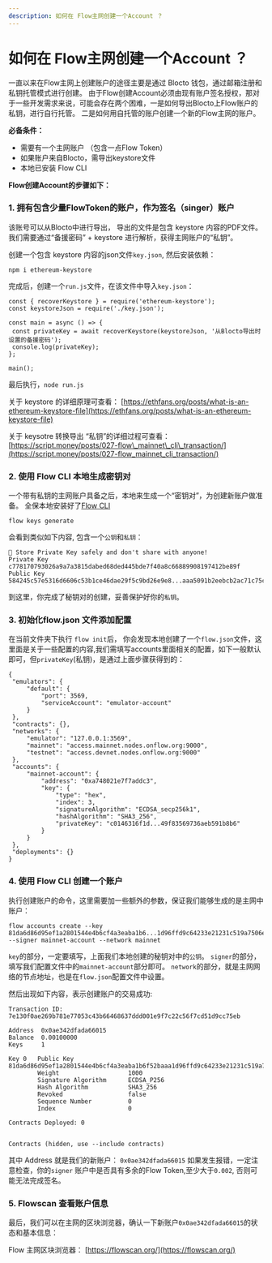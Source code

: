 ```yaml
---
description: 如何在 Flow主网创建一个Account ？
---
```


# 如何在 Flow主网创建一个Account ？

一直以来在Flow主网上创建账户的途径主要是通过 Blocto 钱包，通过邮箱注册和私钥托管模式进行创建。 由于Flow创建Account必须由现有账户签名授权，那对于一些开发需求来说，可能会存在两个困难，一是如何导出Blocto上Flow账户的私钥，进行自行托管。 二是如何用自托管的账户创建一个新的Flow主网的账户。

**必备条件：**

* 需要有一个主网账户 （包含一点Flow Token）
* 如果账户来自Blocto，需导出keystore文件
* 本地已安装 Flow CLI

**Flow创建Account的步骤如下：**



### 1. 拥有包含少量FlowToken的账户，作为签名（singer）账户

该账号可以从Blocto中进行导出， 导出的文件是包含 keystore 内容的PDF文件。我们需要通过“备援密码” + keystore 进行解析，获得主网账户的“私钥”。

创建一个包含 keystore 内容的json文件`key.json`, 然后安装依赖：

```text
npm i ethereum-keystore
```

完成后，创建一个`run.js`文件，在该文件中导入`key.json`：

```text
const { recoverKeystore } = require('ethereum-keystore');
const keystoreJson = require('./key.json');

const main = async () => {
 const privateKey = await recoverKeystore(keystoreJson, '从Blocto导出时设置的备援密码');
 console.log(privateKey);
};

main();
```

最后执行，`node run.js`

关于 keystore 的详细原理可查看： [https://ethfans.org/posts/what-is-an-ethereum-keystore-file](https://ethfans.org/posts/what-is-an-ethereum-keystore-file)

关于 keysotre 转换导出 “私钥”的详细过程可查看： [https://script.money/posts/027-flow\_mainnet\_cli\_transaction/](https://script.money/posts/027-flow_mainnet_cli_transaction/)

### 2. 使用 Flow CLI 本地生成密钥对

一个带有私钥的主网账户具备之后，本地来生成一个“密钥对”，为创建新账户做准备。 全保本地安装好了[Flow CLI](https://docs.onflow.org/flow-cli/generate-keys/)

```text
flow keys generate
```

会看到类似如下内容, 包含一个`公钥`和`私钥`：

```text
🔴️ Store Private Key safely and don't share with anyone! 
Private Key      c778170793026a9a7a3815dabed68ded445bde7f40a8c66889908197412be89f 
Public Key      584245c57e5316d6606c53b1ce46dae29f5c9bd26e9e8...aaa5091b2eebcb2ac71c75cf70842878878a2d650f7
```

到这里，你完成了秘钥对的创建，妥善保护好你的`私钥`。

### 3. 初始化flow.json 文件添加配置 

在当前文件夹下执行 `flow init`后， 你会发现本地创建了一个`flow.json`文件，这里面是关于一些配置的内容,我们需填写accounts里面相关的配置，如下一般默认即可，但`privateKey`\(私钥\)，是通过上面步骤获得到的：

```text
{
 "emulators": {
     "default": {
         "port": 3569,
         "serviceAccount": "emulator-account"
     }
 },
 "contracts": {},
 "networks": {
     "emulator": "127.0.0.1:3569",
     "mainnet": "access.mainnet.nodes.onflow.org:9000",
     "testnet": "access.devnet.nodes.onflow.org:9000"
 },
 "accounts": {
     "mainnet-account": {
         "address": "0xa748021e7f7addc3",
         "key": {
             "type": "hex",
             "index": 3,
             "signatureAlgorithm": "ECDSA_secp256k1",
             "hashAlgorithm": "SHA3_256",
             "privateKey": "c0146316f1d...49f83569736aeb591b8b6"
         }
     }
 },
 "deployments": {}
}
```

### 4. 使用 Flow CLI 创建一个账户

执行创建账户的命令，这里需要加一些额外的参数，保证我们能够生成的是主网中账户：

```text
flow accounts create --key 81da6d86d95ef1a2801544e4b6cf4a3eaba1b6...1d96ffd9c64233e21231c519a7506ecccdedec129cd81fedd0504b829ea14f37b1602622b7a719a29e3 --signer mainnet-account --network mainnet
```

`key`的部分，一定要填写，上面我们本地创建的秘钥对中的`公钥`。 `signer`的部分，填写我们配置文件中的`mainnet-account`部分即可。 `network`的部分，就是主网网络的节点地址，也是在`flow.json`配置文件中设置。

然后出现如下内容，表示创建账户的交易成功:

```text
Transaction ID: 7e130f0ae269b781e77053c43b66468637ddd001e9f7c22c56f7cd51d9cc75eb

Address  0x0ae342dfada66015
Balance  0.00100000
Keys     1

Key 0   Public Key               81da6d86d95ef1a2801544e4b6cf4a3eaba1b6f52baaa1d96ffd9c64233e21231c519a7506ecccdedec129cd81fedd0504b829ea14f37b1602622b7a719a29e3
        Weight                   1000
        Signature Algorithm      ECDSA_P256
        Hash Algorithm           SHA3_256
        Revoked                  false
        Sequence Number          0
        Index                    0

Contracts Deployed: 0


Contracts (hidden, use --include contracts)
```

其中 Address 就是我们的新账户： `0x0ae342dfada66015` 如果发生报错，一定注意检查，你的`signer` 账户中是否具有多余的Flow Token,至少大于`0.002`, 否则可能无法完成签名。

### 5. Flowscan 查看账户信息

最后，我们可以在主网的区块浏览器，确认一下新账户`0x0ae342dfada66015`的状态和基本信息：

Flow 主网区块浏览器： [https://flowscan.org/](https://flowscan.org/)

